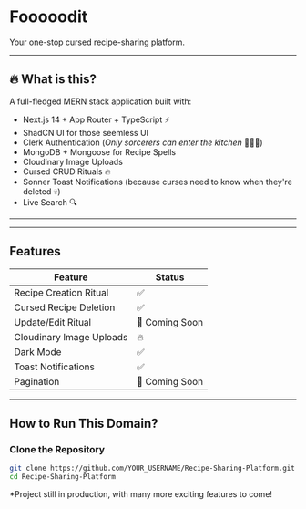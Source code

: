 # Fooooodit

Your one-stop cursed recipe-sharing platform.

---

## 🔥 What is this?
A full-fledged MERN stack application built with:

- Next.js 14 + App Router + TypeScript ⚡
- ShadCN UI for those seemless UI
- Clerk Authentication (*Only sorcerers can enter the kitchen* 🧑‍🍳💀)
- MongoDB + Mongoose for Recipe Spells
- Cloudinary Image Uploads
- Cursed CRUD Rituals 🔥
- Sonner Toast Notifications (because curses need to know when they're deleted 💀)
- Live Search 🔍

---


---

## Features

| Feature                  | Status        |
|--------------------------|---------------|
| Recipe Creation Ritual   | ✅ |
| Cursed Recipe Deletion   | ✅ |
| Update/Edit Ritual       | 🔮 Coming Soon |
| Cloudinary Image Uploads | 🔥 |
| Dark Mode               | ✅ |
| Toast Notifications      | ✅ |
| Pagination              | 🔮 Coming Soon |

---

## How to Run This Domain?

### Clone the Repository
```bash
git clone https://github.com/YOUR_USERNAME/Recipe-Sharing-Platform.git
cd Recipe-Sharing-Platform
```

*Project still in production, with many more exciting features to come!
